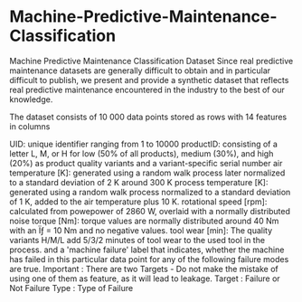 # Machine-Predictive-Maintenance-Classification
Machine Predictive Maintenance Classification Dataset
Since real predictive maintenance datasets are generally difficult to obtain and in particular difficult to publish, we present and provide a synthetic dataset that reflects real predictive maintenance encountered in the industry to the best of our knowledge.

The dataset consists of 10 000 data points stored as rows with 14 features in columns

UID: unique identifier ranging from 1 to 10000
productID: consisting of a letter L, M, or H for low (50% of all products), medium (30%), and high (20%) as product quality variants and a variant-specific serial number
air temperature [K]: generated using a random walk process later normalized to a standard deviation of 2 K around 300 K
process temperature [K]: generated using a random walk process normalized to a standard deviation of 1 K, added to the air temperature plus 10 K.
rotational speed [rpm]: calculated from powepower of 2860 W, overlaid with a normally distributed noise
torque [Nm]: torque values are normally distributed around 40 Nm with an Ïƒ = 10 Nm and no negative values.
tool wear [min]: The quality variants H/M/L add 5/3/2 minutes of tool wear to the used tool in the process. and a
'machine failure' label that indicates, whether the machine has failed in this particular data point for any of the following failure modes are true.
Important : There are two Targets - Do not make the mistake of using one of them as feature, as it will lead to leakage.
Target : Failure or Not
Failure Type : Type of Failure
